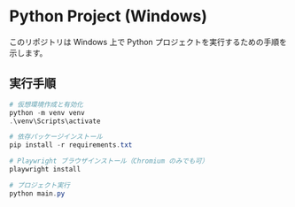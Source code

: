 # Python Project (Windows)

このリポジトリは Windows 上で Python プロジェクトを実行するための手順を示します。

## 実行手順

```powershell
# 仮想環境作成と有効化
python -m venv venv
.\venv\Scripts\activate

# 依存パッケージインストール
pip install -r requirements.txt

# Playwright ブラウザインストール（Chromium のみでも可）
playwright install

# プロジェクト実行
python main.py
